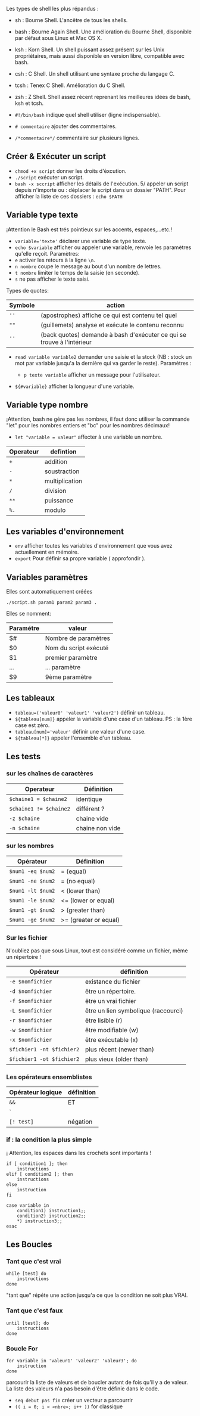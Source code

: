 Les types de shell les plus répandus :
* sh : Bourne Shell. L'ancêtre de tous les shells.
* bash : Bourne Again Shell. Une amélioration du Bourne Shell, disponible par défaut sous Linux et Mac OS X.
* ksh : Korn Shell. Un shell puissant assez présent sur les Unix propriétaires, mais aussi disponible en version libre, compatible avec bash.
* csh : C Shell. Un shell utilisant une syntaxe proche du langage C.
* tcsh : Tenex C Shell. Amélioration du C Shell.
* zsh : Z Shell. Shell assez récent reprenant les meilleures idées de bash, ksh et tcsh.

* `#!/bin/bash` indique quel shell utiliser (ligne indispensable).
* `# commentaire` ajouter des commentaires.
* `/*commentaire*/` commentaire sur plusieurs lignes.

## Créer & Exécuter un script
	  
* `chmod +x script` donner les droits d'éxcution.
* `./script` exécuter un script.
* `bash -x sccript` afficher les détails de l'exécution.
5/ appeler un script depuis n'importe ou : déplacer le script dans un dossier "PATH". Pour afficher la liste de ces dossiers : `echo $PATH`

## Variable type texte
	  
¡Attention le Bash est trés pointieux sur les accents, espaces,...etc.!
	  
* `variable='texte'` déclarer une variable de type texte.
* `echo $variable` afficher ou appeler une variable, renvoie les paramètres qu'elle reçoit.
Paramètres:	
 * `e` activer les retours à la ligne `\n`.
 * `n nombre` coupe le message au bout d'un nombre de lettres.
 * `t nombre` limiter le temps de la saisie (en seconde).
 * `s` ne pas afficher le texte saisi. 

Types de quotes:

| Symbole | action |
|---|---|
| `''` | (apostrophes) affiche ce qui est contenu tel quel |
| `""` | (guillemets) analyse et exécute le contenu reconnu|
| `''` | (back quotes) demande à bash d'exécuter ce qui se trouve à l'intérieur |

* `read variable variable2` demander une saisie et la stock (NB : stock un mot par variable jusqu'a la dernière qui va garder le reste).
Paramètres :	
	* `p texte variable` afficher un message pour l'utilisateur.
	
* `${#variable}` afficher la longueur d'une variable.
	
## Variable type nombre

¡Attention, bash ne gére pas les nombres, il faut donc utiliser la commande "let" pour les nombres entiers et "bc" pour les nombres décimaux!
* `let "variable = valeur"` affecter à une variable un nombre.

| Operateur | defintion |
|---|---|
| `+` | addition |
| `-` | soustraction |
| `*` | multiplication |
| `/` | division |
| `**` | puissance |
| `%.`| modulo |

## Les variables d'environnement

* `env` afficher toutes les variables d'environnement que vous avez actuellement en mémoire.
* `export` Pour définir sa propre variable ( approfondir ).

## Variables paramètres

Elles sont automatiquement créées
```
./script.sh param1 param2 param3 . 
```
Elles se nomment:

| Paramétre | valeur |
|---|---|
| $# | Nombre de paramètres |
| $0 | Nom du script exécuté |
| $1 | premier paramètre |
| ... | ... paramètre |
| $9 | 9ème paramètre |

## Les tableaux

* `tableau=('valeur0' 'valeur1' 'valeur2')` définir un tableau.
* `${tableau[num]}` appeler la variable d'une case d'un tableau. PS : la 1ère case est zèro.
* `tableau[num]='valeur'` définir une valeur d'une case.
* `${tableau[*]}` appeler l'ensemble d'un tableau.

## Les tests

### sur les chaînes de caractères

| Operateur | Définition |
|---|---|
| `$chaine1 = $chaine2` | identique |
| `$chaine1 != $chaine2` | différent ? |
| `-z $chaine` | chaine vide |
| `-n $chaine` | chaine non vide |

### sur les nombres

| Opérateur | Définition |
|---|---|
| `$num1 -eq $num2` | = (equal) |
| `$num1 -ne $num2` | = (no equal) |
| `$num1 -lt $num2` | < (lower than) |
| `$num1 -le $num2` | <= (lower or equal) |
| `$num1 -gt $num2` | > (greater than) |
| `$num1 -ge $num2` | >= (greater or equal) |
 
### Sur les fichier

N'oubliez pas que sous Linux, tout est considéré comme un fichier, même un répertoire !

| Opérateur | définition |
|---|---|
| `-e $nomfichier` | existance du fichier |
| `-d $nomfichier` | être un répertoire.  |
| `-f $nomfichier` | être un vrai fichier |
| `-L $nomfichier` | être un lien symbolique (raccourci) |
| `-r $nomfichier` | être lisible (r) |
| `-w $nomfichier` | être modifiable (w) |
| `-x $nomfichier` | être exécutable (x) |
| `$fichier1 -nt $fichier2` | plus récent (newer than) |
| `$fichier1 -ot $fichier2` | plus vieux  (older than) |

### Les opérateurs ensemblistes

| Opérateur logique | définition |
|---|---|
| `&&` | ET | 
| `||` | OU |
| `[! test]` | négation |

### if : la condition la plus simple

¡ Attention, les espaces dans les crochets sont importants !
```
if [ condition1 ]; then
	instructions
elif [ condition2 ]; then
	instructions
else
	instruction
fi
```

```
case variable in
	condition1) instruction1;;
	condition2) instruction2;;
	*) instruction3;;
esac	
``` 

## Les Boucles

### Tant que c'est vrai

```
while [test] do
	instructions
done
``` 
"tant que" répéte une action jusqu'a ce que la condition ne soit plus VRAI.


### Tant que c'est  faux

```
until [test]; do
	instructions
done
``` 

### Boucle For

```
for variable in 'valeur1' 'valeur2' 'valeur3'; do
	instruction
done
```
parcourir la liste de valeurs et de boucler autant de fois qu'il y a de valeur. La liste des valeurs n'a pas besoin d'être définie dans le code.

* `seq debut pas fin` créer un vecteur a parcourrir
* `(( i = 0; i < «nbre»; i++ ))` for classique
